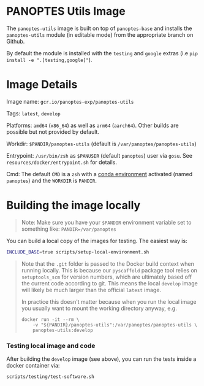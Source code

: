 PANOPTES Utils Image
====================

The `panoptes-utils` image is built on top of `panoptes-base` and installs 
the `panoptes-utils` module (in editable mode) from the appropriate branch on Github.

By default the module is installed with the `testing` and `google` extras 
(i.e `pip install -e ".[testing,google]"`).

# Image Details

Image name: `gcr.io/panoptes-exp/panoptes-utils`

Tags: `latest`, `develop`

Platforms: `amd64` (`x86_64`) as well as `arm64` (`aarch64`). Other builds are 
possible but not provided by default.

Workdir: `$PANDIR/panoptes-utils` (default is `/var/panoptes/panoptes-utils`)

Entrypoint: `/usr/bin/zsh` as `$PANUSER` (default `panoptes`) user via `gosu`. See 
`resources/docker/entrypoint.sh` for details.

Cmd: The default `CMD` is a `zsh` with a [conda environment](https://docs.conda.io/projects/conda/en/latest/user-guide/tasks/manage-environments.html) 
activated (named `panoptes`) and the `WORKDIR` is `PANDIR`.

# Building the image locally

> Note: Make sure you have your `$PANDIR` environment variable set 
> to something like: `PANDIR=/var/panoptes`

You can build a local copy of the images for testing. The easiest way is:

```bash
INCLUDE_BASE=true scripts/setup-local-environment.sh
``` 

> Note that the `.git` folder is passed to the Docker build context when running locally.
This is because our `pyscaffold` package tool relies on `setuptools_scm` for version
numbers, which are ultimately based off the current code according to git.  This means
the local `develop` image will likely be much larger than the official `latest` image.
>
> In practice this doesn't matter because when you run the local image you usually want
> to mount the working directory anyway, e.g.
>
>     docker run -it --rm \
>         -v "${PANDIR}/panoptes-utils":/var/panoptes/panoptes-utils \
>         panoptes-utils:develop 

### Testing local image and code

After building the `develop` image (see above), you can run the tests inside a docker container via:

```bash
scripts/testing/test-software.sh
```
